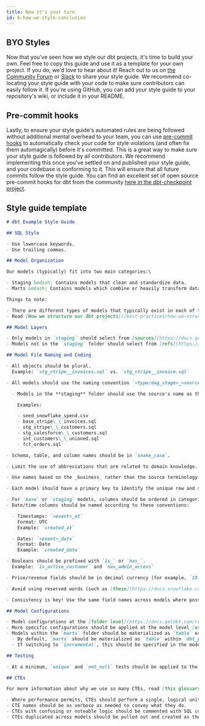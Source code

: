 ```yaml
---
title: Now it's your turn
id: 6-how-we-style-conclusion
---
```


## BYO Styles

Now that you've seen how we style our dbt projects, it's time to build your own. Feel free to copy this guide and use it as a template for your own project. If you do, we'd love to hear about it! Reach out to us on [the Community Forum](https://discourse.getdbt.com/c/show-and-tell/22) or [Slack](https://www.getdbt.com/community) to share your style guide. We recommend co-locating your style guide with your code to make sure contributors can easily follow it. If you're using GitHub, you can add your style guide to your repository's wiki, or include it in your README.

## Pre-commit hooks

Lastly, to ensure your style guide's automated rules are being followed without additional mental overhead to your team, you can use [pre-commit hooks](https://pre-commit.com/) to automatically check your code for style violations (and often fix them automagically) before it's committed. This is a great way to make sure your style guide is followed by all contributors. We recommend implementing this once you've settled on and published your style guide, and your codebase is conforming to it. This will ensure that all future commits follow the style guide. You can find an excellent set of open source pre-commit hooks for dbt from the community [here in the dbt-checkpoint project](https://github.com/dbt-checkpoint/dbt-checkpoint).

## Style guide template

```markdown
# dbt Example Style Guide

## SQL Style

- Use lowercase keywords.
- Use trailing commas.

## Model Organization

Our models (typically) fit into two main categories:\

- Staging &mdash; Contains models that clean and standardize data.        
- Marts &mdash; Contains models which combine or heavily transform data. 

Things to note:

- There are different types of models that typically exist in each of the above categories. See [Model Layers](#model-layers) for more information.
- Read [How we structure our dbt projects](/best-practices/how-we-structure/1-guide-overview) for an example and more details around organization.

## Model Layers

- Only models in `staging` should select from [sources](https://docs.getdbt.com/docs/building-a-dbt-project/using-sources).
- Models not in the `staging` folder should select from [refs](https://docs.getdbt.com/reference/dbt-jinja-functions/ref).

## Model File Naming and Coding

- All objects should be plural.  
  Example: `stg_stripe__invoices.sql` vs. `stg_stripe__invoice.sql`

- All models should use the naming convention `<type/dag_stage>_<source/topic>__<additional_context>`. See [this article](https://docs.getdbt.com/blog/stakeholder-friendly-model-names) for more information.

  - Models in the **staging** folder should use the source's name as the `<source/topic>` and the entity name as the `additional_context`.

    Examples:

    - seed_snowflake_spend.csv
    - base_stripe\_\_invoices.sql
    - stg_stripe\_\_customers.sql
    - stg_salesforce\_\_customers.sql
    - int_customers\_\_unioned.sql
    - fct_orders.sql

- Schema, table, and column names should be in `snake_case`.

- Limit the use of abbreviations that are related to domain knowledge. An onboarding employee will understand `current_order_status` better than `current_os`.

- Use names based on the _business_ rather than the source terminology.

- Each model should have a primary key to identify the unique row and should be named `<object>_id`. For example, `account_id`. This makes it easier to know what `id` is referenced in downstream joined models.

- For `base` or `staging` models, columns should be ordered in categories, where identifiers are first and date/time fields are at the end.
- Date/time columns should be named according to these conventions:

  - Timestamps: `<event>_at`  
    Format: UTC  
    Example: `created_at`

  - Dates: `<event>_date`
    Format: Date  
    Example: `created_date`

- Booleans should be prefixed with `is_` or `has_`.
  Example: `is_active_customer` and `has_admin_access`

- Price/revenue fields should be in decimal currency (for example, `19.99` for $19.99; many app databases store prices as integers in cents). If a non-decimal currency is used, indicate this with suffixes. For example, `price_in_cents`.

- Avoid using reserved words (such as [these](https://docs.snowflake.com/en/sql-reference/reserved-keywords.html) for Snowflake) as column names.

- Consistency is key! Use the same field names across models where possible. For example, a key to the `customers` table should be named `customer_id` rather than `user_id`.

## Model Configurations

- Model configurations at the [folder level](https://docs.getdbt.com/reference/model-configs#configuring-directories-of-models-in-dbt_projectyml) should be considered (and if applicable, applied) first.
- More specific configurations should be applied at the model level [using one of these methods](https://docs.getdbt.com/reference/model-configs#apply-configurations-to-one-model-only).
- Models within the `marts` folder should be materialized as `table` or `incremental`.
  - By default, `marts` should be materialized as `table` within `dbt_project.yml`.
  - If switching to `incremental`, this should be specified in the model's configuration.

## Testing

- At a minimum, `unique` and `not_null` tests should be applied to the expected primary key of each model.

## CTEs

For more information about why we use so many CTEs, read [this glossary entry](https://docs.getdbt.com/terms/cte).

- Where performance permits, CTEs should perform a single, logical unit of work.
- CTE names should be as verbose as needed to convey what they do.
- CTEs with confusing or noteable logic should be commented with SQL comments as you would with any complex functions and should be located above the CTE.
- CTEs duplicated across models should be pulled out and created as their own models.
```
